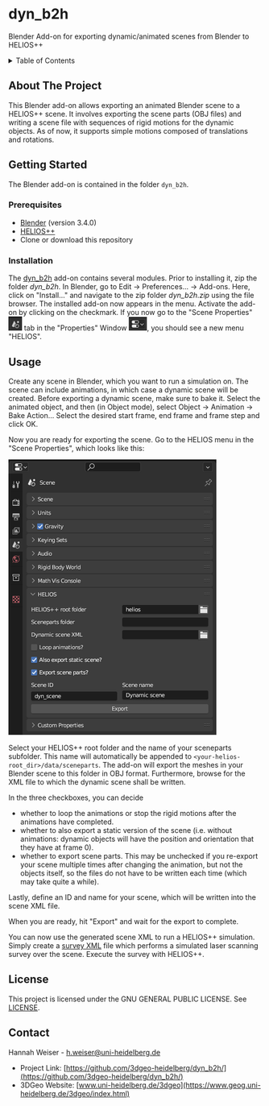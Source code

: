 # dyn_b2h

Blender Add-on for exporting dynamic/animated scenes from Blender to HELIOS++

<!-- TABLE OF CONTENTS -->
<details>
  <summary>Table of Contents</summary>
  <ol>
    <li>
      <a href="#about-the-project">About The Project</a>
    </li>
    <li>
      <a href="#getting-started">Getting Started</a>
      <ul>
        <li><a href="#prerequisites">Prerequisites</a></li>
        <li><a href="#installation">Installation</a></li>
      </ul>
    </li>
    <li><a href="#usage">Usage</a></li>
    <li><a href="#license">License</a></li>
    <li><a href="#contact">Contact</a></li>
  </ol>
</details>

<!-- ABOUT THE PROJECT -->
## About The Project

This Blender add-on allows exporting an animated Blender scene to a HELIOS++ scene. It involves exporting the scene parts (OBJ files) and writing a scene file with sequences of rigid motions for the dynamic objects. As of now, it supports simple motions composed of translations and rotations.

<!-- GETTING STARTED -->
## Getting Started

The Blender add-on is contained in the folder `dyn_b2h`.

### Prerequisites

- [Blender](https://www.blender.org/) (version 3.4.0)
- [HELIOS++](https://github.com/3dgeo-heidelberg/helios)
- Clone or download this repository

### Installation

The [dyn_b2h](https://github.com/3dgeo-heidelberg/dyn_b2h/tree/main/dyn_b2h) add-on contains several modules. Prior to installing it, zip the folder *dyn_b2h*. In Blender, go to Edit -> Preferences... -> Add-ons. Here, click on "Install..." and navigate to the zip folder *dyn_b2h.zip* using the file browser. The installed add-on now appears in the menu. Activate the add-on by clicking on the checkmark. If you now go to the "Scene Properties" ![scene properties](img/scene_properties.png)
tab in the "Properties" Window ![properties](img/properties.png), you should see a new menu "HELIOS".

<!-- USAGE EXAMPLES -->
## Usage

Create any scene in Blender, which you want to run a simulation on. The scene can include animations, in which case a dynamic scene will be created. Before exporting a dynamic scene, make sure to bake it. Select the animated object, and then (in Object mode), select Object -> Animation -> Bake Action... Select the desired start frame, end frame and frame step and click OK. 


Now you are ready for exporting the scene. Go to the HELIOS menu in the "Scene Properties", which looks like this:

![menu](img/menu.png)

Select your HELIOS++ root folder and the name of your sceneparts subfolder. This name will automatically be appended to `<your-helios-root_dir>/data/sceneparts`. The add-on will export the meshes in your Blender scene to this folder in OBJ format. Furthermore, browse for the XML file to which the dynamic scene shall be written.

In the three checkboxes, you can decide
- whether to loop the animations or stop the rigid motions after the animations have completed.
- whether to also export a static version of the scene (i.e. without animations: dynamic objects will have the position and orientation that they have at frame 0).
- whether to export scene parts. This may be unchecked if you re-export your scene multiple times after changing the animation, but not the objects itself, so the files do not have to be written each time (which may take quite a while).

Lastly, define an ID and name for your scene, which will be written into the scene XML file.

When you are ready, hit "Export" and wait for the export to complete.

You can now use the generated scene XML to run a HELIOS++ simulation. Simply create a [survey XML](https://github.com/3dgeo-heidelberg/helios/wiki/Survey) file which performs a simulated laser scanning survey over the scene. Execute the survey with HELIOS++.

<!-- LICENSE -->
## License

This project is licensed under the GNU GENERAL PUBLIC LICENSE.
See [LICENSE]((https://github.com/3dgeo-heidelberg/dyn_b2h/blob/main/LICENSE)).



<!-- CONTACT -->
## Contact

Hannah Weiser - h.weiser@uni-heidelberg.de

- Project Link: [https://github.com/3dgeo-heidelberg/dyn_b2h/](https://github.com/3dgeo-heidelberg/dyn_b2h/)
- 3DGeo Website: [www.uni-heidelberg.de/3dgeo](https://www.geog.uni-heidelberg.de/3dgeo/index.html)
